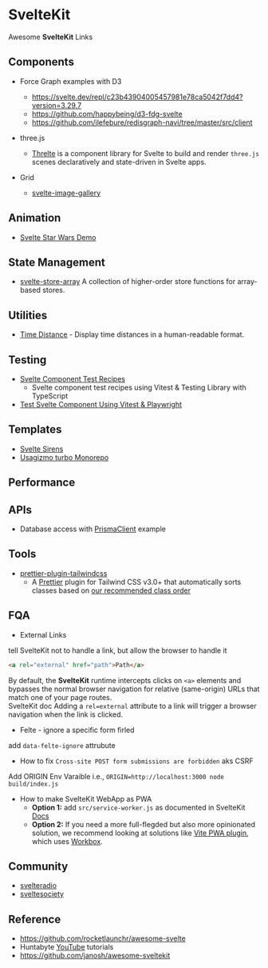 # SvelteKit

Awesome **SvelteKit** Links

## Components

- Force Graph examples with D3

  - <https://svelte.dev/repl/c23b43904005457981e78ca5042f7dd4?version=3.29.7>
  - <https://github.com/happybeing/d3-fdg-svelte>
  - <https://github.com/jlefebure/redisgraph-navi/tree/master/src/client>

- three.js

  - [Threlte](https://threlte.xyz/) is a component library for Svelte to build and render `three.js` scenes declaratively and state-driven in Svelte apps.

- Grid
  - [svelte-image-gallery](https://github.com/berkinakkaya/svelte-image-gallery)

## Animation

- [Svelte Star Wars Demo](https://github.com/geoffrich/star-wars-demo-svelte)

## State Management

- [svelte-store-array](https://github.com/accuser/svelte-store-array) A collection of higher-order store functions for
  array-based stores.

## Utilities

- [Time Distance](https://github.com/joshnuss/svelte-time-distance) - Display time distances in a human-readable format.

## Testing

- [Svelte Component Test Recipes](https://github.com/davipon/svelte-component-test-recipes)
  - Svelte component test recipes using Vitest & Testing Library with TypeScript
- [Test Svelte Component Using Vitest & Playwright](https://davipon.hashnode.dev/test-svelte-component-using-vitest-playwright)

## Templates

- [Svelte Sirens](https://github.com/Svelte-Sirens/svelte-sirens)
- [Usagizmo turbo Monorepo](https://github.com/usagizmo/webapp-template)

## Performance

## APIs

- Database access with [PrismaClient](https://github.com/joshnuss/sky-cart/blob/main/src/lib/services/db.js) example

## Tools

- [prettier-plugin-tailwindcss](https://github.com/tailwindlabs/prettier-plugin-tailwindcss)
  - A [Prettier](https://prettier.io/) plugin for Tailwind CSS v3.0+ that automatically sorts classes based
    on [our recommended class order](https://tailwindcss.com/blog/automatic-class-sorting-with-prettier#how-classes-are-sorted)

## FQA

- External Links

tell SvelteKit not to handle a link, but allow the browser to handle it

```html
<a rel="external" href="path">Path</a>
```

By default, the **SvelteKit** runtime intercepts clicks on `<a>` elements and bypasses the normal browser navigation
for relative (same-origin) URLs that match one of your page routes.  
 SvelteKit doc Adding a `rel=external` attribute to a link will trigger a browser navigation when the link is clicked.

- Felte - ignore a specific form firled

add `data-felte-ignore` attrubute

- How to fix `Cross-site POST form submissions are forbidden` aks CSRF

Add ORIGIN Env Varaible i.e., `ORIGIN=http://localhost:3000 node build/index.js`

- How to make SvelteKit WebApp as PWA
  - **Option 1:** add `src/service-worker.js` as documented in SvelteKit [Docs](https://kit.svelte.dev/docs/service-workers)
  - **Option 2:** If you need a more full-flegded but also more opinionated solution, we recommend looking at solutions like [Vite PWA plugin](https://vite-pwa-org.netlify.app/frameworks/sveltekit.html), which uses [Workbox](https://web.dev/learn/pwa/workbox).

## Community

- [svelteradio](https://www.svelteradio.com/)
- [sveltesociety](https://sveltesociety.dev/)

## Reference

- <https://github.com/rocketlaunchr/awesome-svelte>
- Huntabyte [YouTube](https://www.youtube.com/c/Huntabyte>) tutorials
- <https://github.com/janosh/awesome-sveltekit>
